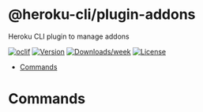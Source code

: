 @heroku-cli/plugin-addons
=========================

Heroku CLI plugin to manage addons

[![oclif](https://img.shields.io/badge/cli-oclif-brightgreen.svg)](https://oclif.io)
[![Version](https://img.shields.io/npm/v/@heroku-cli/plugin-addons.svg)](https://npmjs.org/package/@heroku-cli/plugin-addons)
[![Downloads/week](https://img.shields.io/npm/dw/@heroku-cli/plugin-addons.svg)](https://npmjs.org/package/@heroku-cli/plugin-addons)
[![License](https://img.shields.io/npm/l/@heroku-cli/plugin-addons.svg)](https://github.com/heroku/heroku-cli-plugin-addons/blob/master/package.json)

<!-- toc -->
* [Commands](#commands)
<!-- tocstop -->

# Commands
<!-- commands -->

<!-- commandsstop -->
